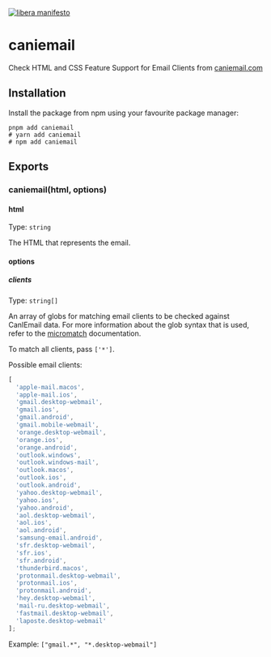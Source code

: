 [![libera manifesto](https://img.shields.io/badge/libera-manifesto-lightgrey.svg)](https://liberamanifesto.com)

# caniemail

Check HTML and CSS Feature Support for Email Clients from [caniemail.com](https://caniemail.com)

## Installation

Install the package from npm using your favourite package manager:

```shell
pnpm add caniemail
# yarn add caniemail
# npm add caniemail
```

## Exports

### caniemail(html, options)

#### html

Type: `string`

The HTML that represents the email.

#### options

##### clients

Type: `string[]`

An array of globs for matching email clients to be checked against CanIEmail data. For more information about the glob syntax that is used, refer to the [micromatch](https://www.npmjs.com/package/micromatch) documentation.

To match all clients, pass `['*']`.

Possible email clients:

```javascript
[
  'apple-mail.macos',
  'apple-mail.ios',
  'gmail.desktop-webmail',
  'gmail.ios',
  'gmail.android',
  'gmail.mobile-webmail',
  'orange.desktop-webmail',
  'orange.ios',
  'orange.android',
  'outlook.windows',
  'outlook.windows-mail',
  'outlook.macos',
  'outlook.ios',
  'outlook.android',
  'yahoo.desktop-webmail',
  'yahoo.ios',
  'yahoo.android',
  'aol.desktop-webmail',
  'aol.ios',
  'aol.android',
  'samsung-email.android',
  'sfr.desktop-webmail',
  'sfr.ios',
  'sfr.android',
  'thunderbird.macos',
  'protonmail.desktop-webmail',
  'protonmail.ios',
  'protonmail.android',
  'hey.desktop-webmail',
  'mail-ru.desktop-webmail',
  'fastmail.desktop-webmail',
  'laposte.desktop-webmail'
];
```

Example: `["gmail.*", "*.desktop-webmail"]`
